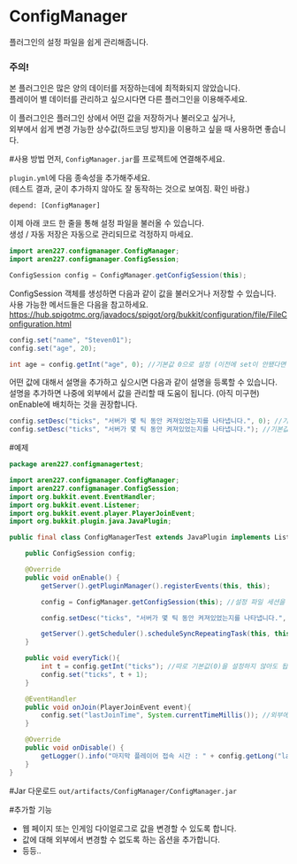 # ConfigManager
플러그인의 설정 파일을 쉽게 관리해줍니다.

### 주의!
본 플러그인은 많은 양의 데이터를 저장하는데에 최적화되지 않았습니다.\
플레이어 별 데이터를 관리하고 싶으시다면 다른 플러그인을 이용해주세요.

이 플러그인은 플러그인 상에서 어떤 값을 저장하거나 불러오고 싶거나,\
외부에서 쉽게 변경 가능한 상수값(하드코딩 방지)을 이용하고 싶을 때 사용하면 좋습니다.

#사용 방법
먼저, ```ConfigManager.jar```를 프로젝트에 연결해주세요.

```plugin.yml```에 다음 종속성을 추가해주세요.\
(테스트 결과, 굳이 추가하지 않아도 잘 동작하는 것으로 보여짐. 확인 바람.)
```
depend: [ConfigManager]
```

이제 아래 코드 한 줄을 통해 설정 파일을 불러올 수 있습니다.\
생성 / 자동 저장은 자동으로 관리되므로 걱정하지 마세요.
```java
import aren227.configmanager.ConfigManager;
import aren227.configmanager.ConfigSession;

ConfigSession config = ConfigManager.getConfigSession(this);
```

ConfigSession 객체를 생성하면 다음과 같이 값을 불러오거나 저장할 수 있습니다.\
사용 가능한 메서드들은 다음을 참고하세요.
https://hub.spigotmc.org/javadocs/spigot/org/bukkit/configuration/file/FileConfiguration.html
```java
config.set("name", "Steven01");
config.set("age", 20);

int age = config.getInt("age", 0); //기본값 0으로 설정 (이전에 set이 안됐다면 0을 반환)
```

어떤 값에 대해서 설명을 추가하고 싶으시면 다음과 같이 설명을 등록할 수 있습니다.\
설명을 추가하면 나중에 외부에서 값을 관리할 때 도움이 됩니다. (아직 미구현)\
onEnable에 배치하는 것을 권장합니다.
```java
config.setDesc("ticks", "서버가 몇 틱 동안 켜져있었는지를 나타냅니다.", 0); //기본값 설정 (권장)
config.setDesc("ticks", "서버가 몇 틱 동안 켜져있었는지를 나타냅니다."); //기본값 설정 X
```

#예제
```java
package aren227.configmanagertest;

import aren227.configmanager.ConfigManager;
import aren227.configmanager.ConfigSession;
import org.bukkit.event.EventHandler;
import org.bukkit.event.Listener;
import org.bukkit.event.player.PlayerJoinEvent;
import org.bukkit.plugin.java.JavaPlugin;

public final class ConfigManagerTest extends JavaPlugin implements Listener {

    public ConfigSession config;

    @Override
    public void onEnable() {
        getServer().getPluginManager().registerEvents(this, this);

        config = ConfigManager.getConfigSession(this); //설정 파일 세션을 불러옵니다.

        config.setDesc("ticks", "서버가 몇 틱 동안 켜져있었는지를 나타냅니다.", 0); //설명 추가

        getServer().getScheduler().scheduleSyncRepeatingTask(this, this::everyTick, 0, 1); //람..다..식....
    }

    public void everyTick(){
        int t = config.getInt("ticks"); //따로 기본값(0)을 설정하지 않아도 됩니다. 이미 위에서 설정했으니까요.
        config.set("ticks", t + 1);
    }

    @EventHandler
    public void onJoin(PlayerJoinEvent event){
        config.set("lastJoinTime", System.currentTimeMillis()); //외부에 노출될 필요가 없다면 굳이 설명을 등록할 필요는 없습니다.
    }

    @Override
    public void onDisable() {
        getLogger().info("마지막 플레이어 접속 시간 : " + config.getLong("lastJoinTime", 0));
    }
}
```

#Jar 다운로드
```out/artifacts/ConfigManager/ConfigManager.jar```

#추가할 기능
- 웹 페이지 또는 인게임 다이얼로그로 값을 변경할 수 있도록 합니다.
- 값에 대해 외부에서 변경할 수 없도록 하는 옵션을 추가합니다.
- 등등..